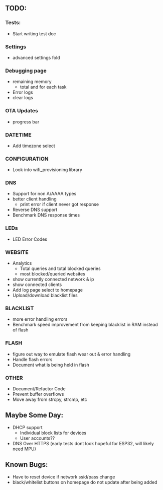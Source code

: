 ## TODO:
### Tests:
- Start writing test doc
### Settings
- advanced settings fold
### Debugging page
- remaining memory
    - total and for each task
- Error logs
- clear logs
### OTA Updates
- progress bar
### DATETIME
- Add timezone select
### CONFIGURATION
- Look into wifi_provisioning library
### DNS
- Support for non A/AAAA types
- better client handling
    - print error if client never got response
- Reverse DNS support
- Benchmark DNS response times
### LEDs
- LED Error Codes
### WEBSITE
- Analytics
    - Total queries and total blocked queries
    - most blocked/queried websites
- show currently connected network & ip
- show connected clients
- Add log page select to homepage 
- Upload/download blacklist files
### BLACKLIST
- more error handling errors
- Benchmark speed improvement from keeping blacklist in RAM instead of flash
### FLASH
- figure out way to emulate flash wear out & error handling
- Handle flash errors
- Document what is being held in flash
### OTHER
- Document/Refactor Code
- Prevent buffer overflows
- Move away from strcpy, strcmp, etc

## Maybe Some Day:
- DHCP support
    - Individual block lists for devices
    - User accounts??
- DNS Over HTTPS (early tests dont look hopeful for ESP32, will likely need MPU)

## Known Bugs:
- Have to reset device if network ssid/pass change
- black/whitelist buttons on homepage do not update after being added 

